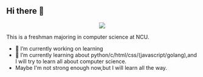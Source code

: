 ## Hi there 👋
<p align="center">
<img src="https://readme-typing-svg.demolab.com?font=Orbitron&size=25&pause=1000&center=true&vCenter=true&random=false&width=600&lines=Welcome+to+my+GitHub+profile+page!;I+am+super+obsessed+with+programming!" />
</p>

This is a freshman majoring in computer science at NCU.
- 🔭 I’m currently working on learning 
- 🌱 I’m currently learning about python/c/html/css/(javascript/golang),and I will try to learn all about computer science.
- Maybe I'm not strong enough now,but I will learn all the way.
  
